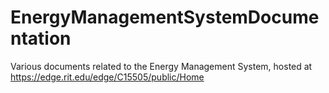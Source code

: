 # EnergyManagementSystemDocumentation
Various documents related to the Energy Management System, hosted at https://edge.rit.edu/edge/C15505/public/Home

